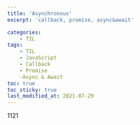 ```yaml
---
title: 'Asynchronous'
excerpt: 'callback, promise, async&await'

categories:
    - TIL
tags:
    - TIL
    - JavaScript
    - Callback
    - Promise
    -Async & Await
toc: true
toc_sticky: true
last_modified_at: 2021-07-29
---
```


1121
